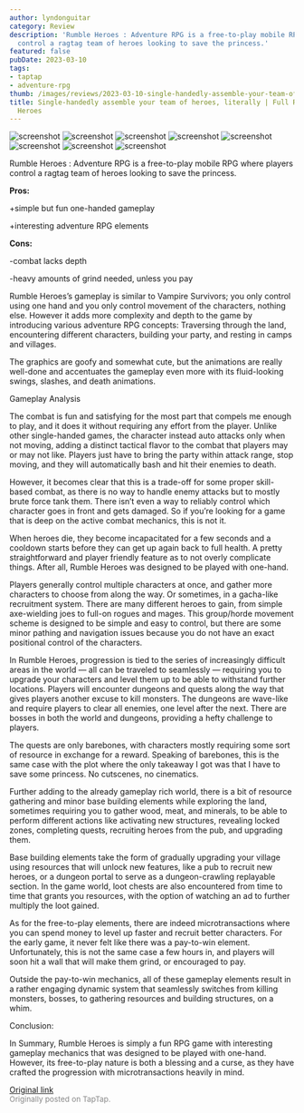 ```yaml
---
author: lyndonguitar
category: Review
description: 'Rumble Heroes : Adventure RPG is a free-to-play mobile RPG where players
  control a ragtag team of heroes looking to save the princess.'
featured: false
pubDate: 2023-03-10
tags:
- taptap
- adventure-rpg
thumb: /images/reviews/2023-03-10-single-handedly-assemble-your-team-of-heroes-literally--full-review---rumble-heroes-0.avif
title: Single-handedly assemble your team of heroes, literally | Full Review - Rumble
  Heroes
---
```


<div class="gallery">
  <img src="/images/reviews/2023-03-10-single-handedly-assemble-your-team-of-heroes-literally--full-review---rumble-heroes-0.avif" alt="screenshot" />
  <img src="/images/reviews/2023-03-10-single-handedly-assemble-your-team-of-heroes-literally--full-review---rumble-heroes-1.avif" alt="screenshot" />
  <img src="/images/reviews/2023-03-10-single-handedly-assemble-your-team-of-heroes-literally--full-review---rumble-heroes-2.avif" alt="screenshot" />
  <img src="/images/reviews/2023-03-10-single-handedly-assemble-your-team-of-heroes-literally--full-review---rumble-heroes-3.avif" alt="screenshot" />
  <img src="/images/reviews/2023-03-10-single-handedly-assemble-your-team-of-heroes-literally--full-review---rumble-heroes-4.avif" alt="screenshot" />
  <img src="/images/reviews/2023-03-10-single-handedly-assemble-your-team-of-heroes-literally--full-review---rumble-heroes-5.avif" alt="screenshot" />
  <img src="/images/reviews/2023-03-10-single-handedly-assemble-your-team-of-heroes-literally--full-review---rumble-heroes-6.avif" alt="screenshot" />
  <img src="/images/reviews/2023-03-10-single-handedly-assemble-your-team-of-heroes-literally--full-review---rumble-heroes-7.avif" alt="screenshot" />
</div>

Rumble Heroes : Adventure RPG is a free-to-play mobile RPG where players control a ragtag team of heroes looking to save the princess.


**Pros:**


+simple but fun one-handed gameplay

+interesting adventure RPG elements


**Cons:**


-combat lacks depth

-heavy amounts of grind needed, unless you pay

Rumble Heroes’s gameplay is similar to Vampire Survivors; you only control using one hand and you only control movement of the characters, nothing else. However it adds more complexity and depth to the game by introducing various adventure RPG concepts: Traversing through the land, encountering different characters, building your party, and resting in camps and villages.

The graphics are goofy and somewhat cute, but the animations are really well-done and accentuates the gameplay even more with its fluid-looking swings, slashes, and death animations.

Gameplay Analysis

The combat is fun and satisfying for the most part that compels me enough to play, and it does it without requiring any effort from the player. Unlike other single-handed games, the character instead auto attacks only when not moving, adding a distinct tactical flavor to the combat that players may or may not like.  Players just have to bring the party within attack range, stop moving, and they will automatically bash and hit their enemies to death.

However, it becomes clear that this is a trade-off for some proper skill-based combat, as there is no way to handle enemy attacks but to mostly brute force tank them. There isn’t even a way to reliably control which character goes in front and gets damaged. So if you’re looking for a game that is deep on the active combat mechanics, this is not it.

When heroes die, they become incapacitated for a few seconds and a cooldown starts before they can get up again back to full health. A pretty straightforward and player friendly feature as to not overly complicate things. After all, Rumble Heroes was designed to be played with one-hand.

Players generally control multiple characters at once, and gather more characters to choose from along the way. Or sometimes, in a gacha-like recruitment system. There are many different heroes to gain, from simple axe-wielding joes to full-on rogues and mages.  This group/horde movement scheme is designed to be simple and easy to control, but there are some minor pathing and navigation issues because you do not have an exact positional control of the characters.

In Rumble Heroes, progression is tied to the series of increasingly difficult areas in the world — all can be traveled to seamlessly — requiring you to upgrade your characters and level them up to be able to withstand further locations. Players will encounter dungeons and quests along the way that gives players another excuse to kill monsters. The dungeons are wave-like and require players to clear all enemies, one level after the next. There are bosses in both the world and dungeons, providing a hefty challenge to players.

The quests are only barebones, with characters mostly requiring some sort of resource in exchange for a reward. Speaking of barebones, this is the same case with the plot where the only takeaway I got was that I have to save some princess. No cutscenes, no cinematics.

Further adding to the already gameplay rich world, there is a bit of resource gathering and minor base building elements while exploring the land, sometimes requiring you to gather wood, meat, and minerals, to be able to perform different actions like activating new structures, revealing locked zones, completing quests, recruiting heroes from the pub, and upgrading them.

Base building elements take the form of gradually upgrading your village using resources that will unlock new features, like a pub to recruit new heroes, or a dungeon portal to serve as a dungeon-crawling replayable section.  In the game world, loot chests are also encountered from time to time that grants you resources, with the option of watching an ad to further multiply the loot gained.

As for the free-to-play elements, there are indeed microtransactions where you can spend money to level up faster and recruit better characters. For the early game, it never felt like there was a pay-to-win element. Unfortunately, this is not the same case a few hours in, and players will soon hit a wall that will make them grind, or encouraged to pay.

Outside the pay-to-win mechanics, all of these gameplay elements result in a rather engaging dynamic system that seamlessly switches from killing monsters, bosses, to gathering resources and building structures, on a whim.

Conclusion:

In Summary, Rumble Heroes is simply a fun RPG game with interesting gameplay mechanics that was designed to be played with one-hand. However, its free-to-play nature is both a blessing and a curse, as they have crafted the progression with microtransactions heavily in mind.

[Original link](https://www.taptap.io/post/4757983)<br><span style="font-size: 0.95em; color: #888;">Originally posted on TapTap.</span>